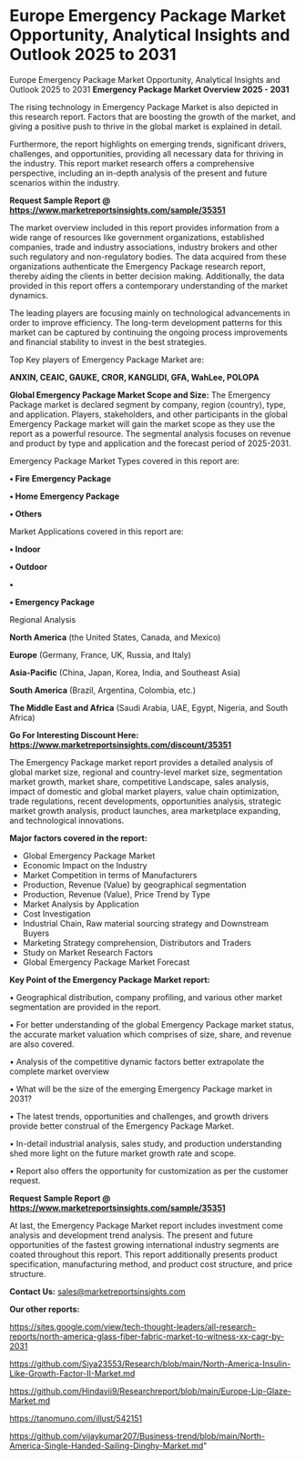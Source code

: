 # Europe Emergency Package Market Opportunity, Analytical Insights and Outlook 2025 to 2031
Europe Emergency Package Market Opportunity, Analytical Insights and Outlook 2025 to 2031
<Strong> Emergency Package Market Overview 2025 - 2031</strong>

The rising technology in Emergency Package Market is also depicted in this research report. Factors that are boosting the growth of the market, and giving a positive push to thrive in the global market is explained in detail.

Furthermore, the report highlights on emerging trends, significant drivers, challenges, and opportunities, providing all necessary data for thriving in the industry. This report market research offers a comprehensive perspective, including an in-depth analysis of the present and future scenarios within the industry.

<strong>Request Sample Report @ <a href=https://www.marketreportsinsights.com/sample/35351>https://www.marketreportsinsights.com/sample/35351</a></strong>

The market overview included in this report provides information from a wide range of resources like government organizations, established companies, trade and industry associations, industry brokers and other such regulatory and non-regulatory bodies. The data acquired from these organizations authenticate the Emergency Package research report, thereby aiding the clients in better decision making. Additionally, the data provided in this report offers a contemporary understanding of the market dynamics.

The leading players are focusing mainly on technological advancements in order to improve efficiency. The long-term development patterns for this market can be captured by continuing the ongoing process improvements and financial stability to invest in the best strategies.

Top Key players of Emergency Package Market are:

<strong>ANXIN, CEAIC, GAUKE, CROR, KANGLIDI, GFA, WahLee, POLOPA</strong>

<strong><b>Global Emergency Package Market Scope and Size:</b></strong>
The Emergency Package market is declared segment by company, region (country), type, and application. Players, stakeholders, and other participants in the global Emergency Package market will gain the market scope as they use the report as a powerful resource. The segmental analysis focuses on revenue and product by type and application and the forecast period of 2025-2031.

Emergency Package Market Types covered in this report are:

<strong>•  Fire Emergency Package

•  Home Emergency Package

•  Others</strong>

Market Applications covered in this report are:

<strong>•  Indoor

•  Outdoor

•  

•  Emergency Package</strong> 

Regional Analysis

<strong>North America</strong> (the United States, Canada, and Mexico)

<strong>Europe</strong> (Germany, France, UK, Russia, and Italy)

<strong>Asia-Pacific</strong> (China, Japan, Korea, India, and Southeast Asia)

<strong>South America</strong> (Brazil, Argentina, Colombia, etc.)

<strong>The Middle East and Africa</strong> (Saudi Arabia, UAE, Egypt, Nigeria, and South Africa)

<strong>Go For Interesting Discount Here: <a href=https://www.marketreportsinsights.com/discount/35351>https://www.marketreportsinsights.com/discount/35351</a></strong>

The Emergency Package market report provides a detailed analysis of global market size, regional and country-level market size, segmentation market growth, market share, competitive Landscape, sales analysis, impact of domestic and global market players, value chain optimization, trade regulations, recent developments, opportunities analysis, strategic market growth analysis, product launches, area marketplace expanding, and technological innovations.

<strong><b>Major factors covered in the report:</b></strong>
<ul>
  <li>Global Emergency Package Market </li>
  <li>Economic Impact on the Industry</li>
  <li>Market Competition in terms of Manufacturers</li>
  <li>Production, Revenue (Value) by geographical segmentation</li>
  <li>Production, Revenue (Value), Price Trend by Type</li>
  <li>Market Analysis by Application</li>
  <li>Cost Investigation</li>
  <li>Industrial Chain, Raw material sourcing strategy and Downstream Buyers</li>
  <li>Marketing Strategy comprehension, Distributors and Traders</li>
  <li>Study on Market Research Factors</li>
  <li>Global Emergency Package Market Forecast</li>
</ul>

<strong><b>Key Point of the Emergency Package Market report:</b></strong>

• Geographical distribution, company profiling, and various other market segmentation are provided in the report.

• For better understanding of the global Emergency Package market status, the accurate market valuation which comprises of size, share, and revenue are also covered.

• Analysis of the competitive dynamic factors better extrapolate the complete market overview

• What will be the size of the emerging Emergency Package market in 2031?

• The latest trends, opportunities and challenges, and growth drivers provide better construal of the Emergency Package Market.

• In-detail industrial analysis, sales study, and production understanding shed more light on the future market growth rate and scope.

• Report also offers the opportunity for customization as per the customer request.

<strong>Request Sample Report @ <a href=https://www.marketreportsinsights.com/sample/35351>https://www.marketreportsinsights.com/sample/35351</a></strong>

At last, the Emergency Package Market report includes investment come analysis and development trend analysis. The present and future opportunities of the fastest growing international industry segments are coated throughout this report. This report additionally presents product specification, manufacturing method, and product cost structure, and price structure.

<strong>Contact Us:</strong>
sales@marketreportsinsights.com

<strong>Our other reports:</strong>

<a href=https://sites.google.com/view/tech-thought-leaders/all-research-reports/north-america-glass-fiber-fabric-market-to-witness-xx-cagr-by-2031>https://sites.google.com/view/tech-thought-leaders/all-research-reports/north-america-glass-fiber-fabric-market-to-witness-xx-cagr-by-2031</a>

<a href=https://github.com/Siya23553/Research/blob/main/North-America-Insulin-Like-Growth-Factor-II-Market.md>https://github.com/Siya23553/Research/blob/main/North-America-Insulin-Like-Growth-Factor-II-Market.md</a>

<a href=https://github.com/Hindavii9/Researchreport/blob/main/Europe-Lip-Glaze-Market.md>https://github.com/Hindavii9/Researchreport/blob/main/Europe-Lip-Glaze-Market.md</a>

<a href=https://tanomuno.com/illust/542151>https://tanomuno.com/illust/542151</a>

<a href=https://github.com/vijaykumar207/Business-trend/blob/main/North-America-Single-Handed-Sailing-Dinghy-Market.md>https://github.com/vijaykumar207/Business-trend/blob/main/North-America-Single-Handed-Sailing-Dinghy-Market.md</a>"
